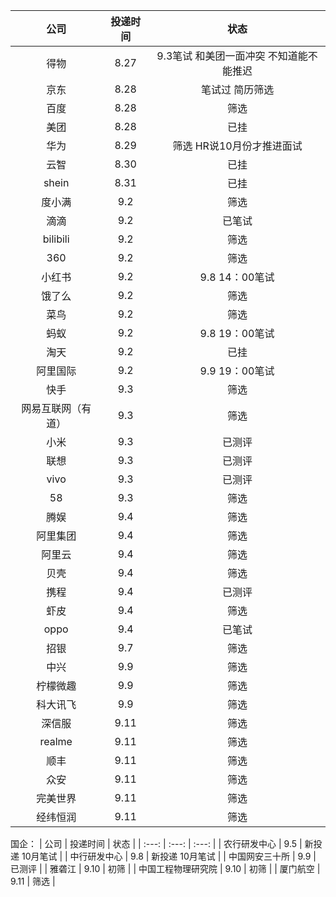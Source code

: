 |    公司     | 投递时间 |           状态           |
| :-------: | :--: | :--------------------: |
|    得物     | 8.27 | 9.3笔试 和美团一面冲突 不知道能不能推迟 |
|    京东     | 8.28 | 笔试过 简历筛选  |
|    百度     | 8.28 |    筛选   |
|    美团     | 8.28 |  已挂  |
|    华为     | 8.29 |    筛选 HR说10月份才推进面试     |
|    云智     | 8.30 |   已挂  |
|   shein   | 8.31 |   已挂    |
|    度小满    | 9.2  |   筛选   |
|    滴滴     | 9.2  |  已笔试   |
| bilibili  | 9.2  |  筛选  |
|    360    | 9.2  |   筛选  |
|    小红书    | 9.2  | 9.8 14：00笔试  |
|    饿了么    | 9.2  |  筛选  |
|    菜鸟     | 9.2  |  筛选  |
|    蚂蚁     | 9.2  | 9.8 19：00笔试 |
|    淘天     | 9.2  | 已挂 |
|   阿里国际    | 9.2  |  9.9 19：00笔试 |
|    快手     | 9.3  |   筛选  |
| 网易互联网（有道） | 9.3  |  筛选 |
|    小米     | 9.3  |  已测评 |
|    联想     | 9.3  | 已测评  |
|   vivo    | 9.3  | 已测评 |
|    58     | 9.3  | 筛选  |
|    腾娱     | 9.4  | 筛选 |
|   阿里集团    | 9.4  |  筛选  |
|    阿里云    | 9.4  | 筛选  |
|    贝壳     | 9.4  |  筛选   |
|    携程     | 9.4  | 已测评   |
|    虾皮     | 9.4  |   筛选  |
|   oppo    | 9.4  |   已笔试  |
|    招银     | 9.7  |   筛选   |
|    中兴    | 9.9  |   筛选   |
|    柠檬微趣    | 9.9  |   筛选   |
|    科大讯飞    | 9.9  |   筛选   |
|    深信服    | 9.11  |   筛选   |
|    realme    | 9.11  |   筛选   |
|    顺丰    | 9.11  |   筛选   |
|    众安    | 9.11  |   筛选   |
|    完美世界    | 9.11  |   筛选   |
|    经纬恒润    | 9.11  |   筛选   |


国企：
| 公司 | 投递时间 | 状态 |
| :---: | :---: | :---: |
| 农行研发中心 | 9.5 | 新投递 10月笔试 |
| 中行研发中心 | 9.8 | 新投递 10月笔试 |
| 中国网安三十所 | 9.9 | 已测评 |
| 雅砻江 | 9.10 | 初筛 |
| 中国工程物理研究院 | 9.10 | 初筛 |
|    厦门航空    | 9.11  |   筛选   |
